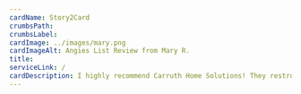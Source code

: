 ```yaml
---
cardName: Story2Card
crumbsPath: 
crumbsLabel: 
cardImage: ../images/mary.png
cardImageAlt: Angies List Review from Mary R.
title: 
serviceLink: /
cardDescription: I highly recommend Carruth Home Solutions! They restructured and redesigned my deck so that both sides had steps for safer access and created a much more open, attactive design.
---
```

